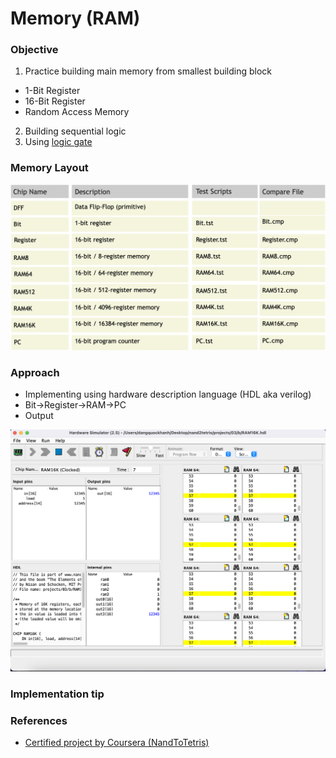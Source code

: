 # Memory (RAM)

### Objective
1. Practice building main memory from smallest building block
* 1-Bit Register
* 16-Bit Register
* Random Access Memory
2. Building sequential logic 
3. Using [logic gate](https://github.com/khanhmai20/HACK/tree/main/LogicGate) 

### Memory Layout
![alt text](https://github.com/khanhmai20/HACK/blob/main/Memory/Asset/Chipset.png)

### Approach
* Implementing using hardware description language (HDL aka verilog)
* Bit->Register->RAM->PC
* Output 

![alt text](https://github.com/khanhmai20/HACK/blob/main/Memory/Asset/Output.png)

### Implementation tip

### References
* [Certified project by Coursera (NandToTetris)](https://www.nand2tetris.org/project02)
